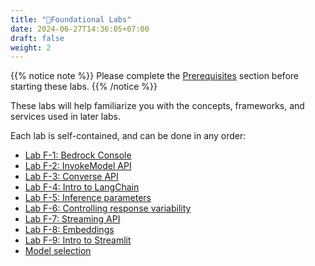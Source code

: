 ```yaml
---
title: "🧱Foundational Labs"
date: 2024-06-27T14:36:05+07:00
draft: false
weight: 2
---
```


{{% notice note %}}
Please complete the [Prerequisites](../2.1-prep/) section before starting these labs.
{{% /notice %}}

These labs will help familiarize you with the concepts, frameworks, and services used in later labs.

Each lab is self-contained, and can be done in any order:
- [Lab F-1: Bedrock Console](LabF-1.md)
- [Lab F-2: InvokeModel API](LabF-2.md)
- [Lab F-3: Converse API](LabF-3.md)
- [Lab F-4: Intro to LangChain](LabF-4.md)
- [Lab F-5: Inference parameters](LabF-5.md)
- [Lab F-6: Controlling response variability](LabF-6.md)
- [Lab F-7: Streaming API](LabF-7.md)
- [Lab F-8: Embeddings](LabF-8.md)
- [Lab F-9: Intro to Streamlit](LabF-9.md)
- [Model selection](ModelSelection.md)